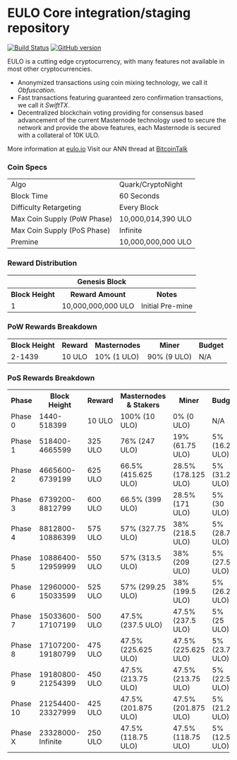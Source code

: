 EULO Core integration/staging repository
=====================================

[![Build Status](https://travis-ci.org/EULO-Project/EULO.svg?branch=master)](https://travis-ci.org/EULO-Project/EULO) [![GitHub version](https://badge.fury.io/gh/EULO-Project%2FEULO.svg)](https://badge.fury.io/gh/EULO-Project%2FEULO)

EULO is a cutting edge cryptocurrency, with many features not available in most other cryptocurrencies.
- Anonymized transactions using coin mixing technology, we call it _Obfuscation_.
- Fast transactions featuring guaranteed zero confirmation transactions, we call it _SwiftTX_.
- Decentralized blockchain voting providing for consensus based advancement of the current Masternode
  technology used to secure the network and provide the above features, each Masternode is secured
  with a collateral of 10K ULO.

More information at [eulo.io](http://www.eulo.io) Visit our ANN thread at [BitcoinTalk](http://www.bitcointalk.org/index.php?topic=1262920)

### Coin Specs
<table>
<tr><td>Algo</td><td>Quark/CryptoNight</td></tr>
<tr><td>Block Time</td><td>60 Seconds</td></tr>
<tr><td>Difficulty Retargeting</td><td>Every Block</td></tr>
<tr><td>Max Coin Supply (PoW Phase)</td><td>10,000,014,390 ULO</td></tr>
<tr><td>Max Coin Supply (PoS Phase)</td><td>Infinite</td></tr>
<tr><td>Premine</td><td>10,000,000,000 ULO</td></tr>
</table>

### Reward Distribution

<table>
<th colspan=4>Genesis Block</th>
<tr><th>Block Height</th><th>Reward Amount</th><th>Notes</th></tr>
<tr><td>1</td><td>10,000,000,000 ULO</td><td>Initial Pre-mine</td></tr>
</table>

### PoW Rewards Breakdown

<table>
<th>Block Height</th><th>Reward</th><th>Masternodes</th><th>Miner</th><th>Budget</th>
<tr><td>2-1439</td><td>10 ULO</td><td>10% (1 ULO)</td><td>90% (9 ULO)</td><td>N/A</td></tr>
</table>

### PoS Rewards Breakdown

<table>
<th>Phase</th><th>Block Height</th><th>Reward</th><th>Masternodes & Stakers</th><th>Miner</th><th>Budget</th>
<tr><td>Phase 0</td><td>1440-518399</td><td>10 ULO</td><td>100% (10 ULO)</td><td>0% (0 ULO)</td><td>N/A</td></tr>
<tr><td>Phase 1</td><td>518400-4665599</td><td>325 ULO</td><td>76% (247 ULO)</td><td>19% (61.75 ULO)</td><td>5% (16.25 ULO)</td></tr>
<tr><td>Phase 2</td><td>4665600-6739199</td><td>625 ULO</td><td>66.5% (415.625 ULO)</td><td>28.5% (178.125 ULO)</td><td>5% (31.25 ULO)</td></tr>
<tr><td>Phase 3</td><td>6739200-8812799</td><td>600 ULO</td><td>66.5% (399 ULO)</td><td>28.5% (171 ULO)</td><td>5% (30 ULO)</td></tr>
<tr><td>Phase 4</td><td>8812800-10886399</td><td>575 ULO</td><td>57% (327.75 ULO)</td><td>38% (218.5 ULO)</td><td>5% (28.75 ULO)</td></tr>
<tr><td>Phase 5</td><td>10886400-12959999</td><td>550 ULO</td><td>57% (313.5 ULO)</td><td>38% (209 ULO)</td><td>5% (27.5 ULO)</td></tr>
<tr><td>Phase 6</td><td>12960000-15033599</td><td>525 ULO</td><td>57% (299.25 ULO)</td><td>38% (199.5 ULO)</td><td>5% (26.25 ULO)</td></tr>
<tr><td>Phase 7</td><td>15033600-17107199</td><td>500 ULO</td><td>47.5% (237.5 ULO)</td><td>47.5% (237.5 ULO)</td><td>5% (25 ULO)</td></tr>
<tr><td>Phase 8</td><td>17107200-19180799</td><td>475 ULO</td><td>47.5% (225.625 ULO)</td><td>47.5% (225.625 ULO)</td><td>5% (23.75 ULO)</td></tr>
<tr><td>Phase 9</td><td>19180800-21254399</td><td>450 ULO</td><td>47.5% (213.75 ULO)</td><td>47.5% (213.75 ULO)</td><td>5% (22.5 ULO)</td></tr>
<tr><td>Phase 10</td><td>21254400-23327999</td><td>425 ULO</td><td>47.5% (201.875 ULO)</td><td>47.5% (201.875 ULO)</td><td>5% (21.25 ULO)</td></tr>
<tr><td>Phase X</td><td>23328000-Infinite</td><td>250 ULO</td><td>47.5% (118.75 ULO)</td><td>47.5% (118.75 ULO)</td><td>5% (12.5 ULO)</td></tr>
</table>

